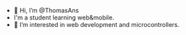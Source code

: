 - 👋 Hi, I’m @ThomasAns
- I'm a student learning web&mobile.
- 👀 I’m interested in web development and microcontrollers.

<!---
ThomasAns/ThomasAns is a ✨ special ✨ repository because its `README.md` (this file) appears on your GitHub profile.
You can click the Preview link to take a look at your changes.
--->
